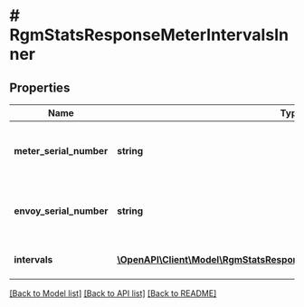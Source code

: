 # # RgmStatsResponseMeterIntervalsInner

## Properties

Name | Type | Description | Notes
------------ | ------------- | ------------- | -------------
**meter_serial_number** | **string** | Serial number of the revenue grade meter. |
**envoy_serial_number** | **string** | Serial number of the reporting envoy. |
**intervals** | [**\OpenAPI\Client\Model\RgmStatsResponseMeterIntervalsInnerIntervalsInner[]**](RgmStatsResponseMeterIntervalsInnerIntervalsInner.md) | Individual meter level interval. |

[[Back to Model list]](../../README.md#models) [[Back to API list]](../../README.md#endpoints) [[Back to README]](../../README.md)
